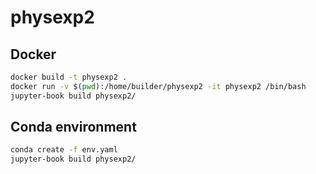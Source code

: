 # physexp2

## Docker

```bash
docker build -t physexp2 .
docker run -v $(pwd):/home/builder/physexp2 -it physexp2 /bin/bash
jupyter-book build physexp2/
```

## Conda environment

```Bash
conda create -f env.yaml
jupyter-book build physexp2/
```